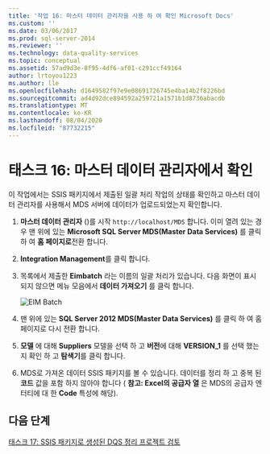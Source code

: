 ```yaml
---
title: '작업 16: 마스터 데이터 관리자을 사용 하 여 확인 Microsoft Docs'
ms.custom: ''
ms.date: 03/06/2017
ms.prod: sql-server-2014
ms.reviewer: ''
ms.technology: data-quality-services
ms.topic: conceptual
ms.assetid: 57ad9d3e-8f95-4df6-af01-c291ccf49164
author: lrtoyou1223
ms.author: lle
ms.openlocfilehash: d1649582f97e9e08691726745e4ba14b2f8226bd
ms.sourcegitcommit: ad4d92dce894592a259721a1571b1d8736abacdb
ms.translationtype: MT
ms.contentlocale: ko-KR
ms.lasthandoff: 08/04/2020
ms.locfileid: "87732215"
---
```

# <a name="task-16-verifying-with-master-data-manager"></a>태스크 16: 마스터 데이터 관리자에서 확인
  이 작업에서는 SSIS 패키지에서 제출된 일괄 처리 작업의 상태를 확인하고 마스터 데이터 관리자를 사용해서 MDS 서버에 데이터가 업로드되었는지 확인합니다.  
  
1.  **마스터 데이터 관리자** ()를 시작 `http://localhost/MDS` 합니다. 이미 열려 있는 경우 맨 위에 있는 **Microsoft SQL Server MDS(Master Data Services)** 를 클릭 하 여 **홈 페이지로**전환 합니다.  
  
2.  **Integration Management**를 클릭 합니다.  
  
3.  목록에서 제출한 **Eimbatch** 라는 이름의 일괄 처리가 있습니다. 다음 화면이 표시 되지 않으면 메뉴 모음에서 **데이터 가져오기** 를 클릭 합니다.  
  
     ![EIM Batch](../../2014/tutorials/media/et-verifyingwithmasterdatamanager.jpg "EIM Batch")  
  
4.  맨 위에 있는 **SQL Server 2012 MDS(Master Data Services)** 를 클릭 하 여 홈 페이지로 다시 전환 합니다.  
  
5.  **모델** 에 대해 **Suppliers** 모델을 선택 하 고 **버전**에 대해 **VERSION_1** 를 선택 했는지 확인 하 고 **탐색기**를 클릭 합니다.  
  
6.  MDS로 가져온 데이터 SSIS 패키지를 볼 수 있습니다. 데이터를 정리 하 고 중복 된 **코드** 값을 포함 하지 않아야 합니다 ( **참고: Excel의 공급자 열** 은 MDS의 공급자 엔터티에 대 한 **Code** 특성에 해당).  
  
## <a name="next-step"></a>다음 단계  
 [태스크 17: SSIS 패키지로 생성된 DQS 정리 프로젝트 검토](../../2014/tutorials/task-17-reviewing-dqs-cleansing-project-created-by-the-ssis-package.md)  
  
  
